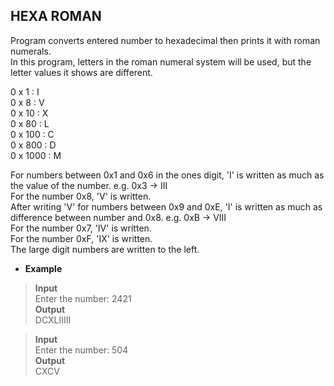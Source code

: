 ## HEXA ROMAN    

Program converts entered number to hexadecimal then prints it with roman numerals.            
In this program, letters in the roman numeral system will be used, but the letter values it shows are different.      

0 x 1 : I   
0 x 8 : V   
0 x 10 : X    
0 x 80 : L     
0 x 100 : C   
0 x 800 : D     
0 x 1000 : M     

For numbers between 0x1 and 0x6 in the ones digit, 'I' is written as much as the value of the number.  e.g. 0x3 -> III   
For the number 0x8, 'V' is written.  
After writing 'V' for numbers between 0x9 and 0xE, 'I' is written as much as difference between number and 0x8. e.g. 0xB -> VIII   
For the number 0x7, 'IV' is written.   
For the number 0xF, 'IX' is written.     
The large digit numbers are written to the left.    

* **Example**   

> **Input**  
> Enter the number: 2421   
> **Output**  
> DCXLIIIII   

> **Input**  
> Enter the number: 504  
> **Output**  
> CXCV   





